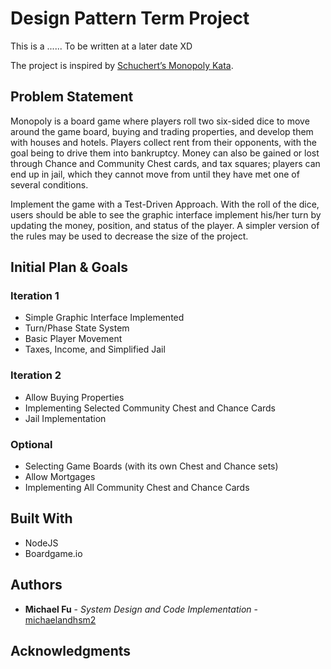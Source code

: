 # Design Pattern Term Project

This is a ......
To be written at a later date XD

The project is inspired by [Schuchert’s Monopoly Kata](https://schuchert.wikispaces.com/Monopoly%28r%29).

## Problem Statement

Monopoly is a board game where players roll two six-sided dice to move around the game board, buying and trading properties, and develop them with houses and hotels. Players collect rent from their opponents, with the goal being to drive them into bankruptcy. Money can also be gained or lost through Chance and Community Chest cards, and tax squares; players can end up in jail, which they cannot move from until they have met one of several conditions.

Implement the game with a Test-Driven Approach. With the roll of the dice, users should be able to see the graphic interface implement his/her turn by updating the money, position, and status of the player. A simpler version of the rules may be used to decrease the size of the project.


## Initial Plan & Goals

### Iteration 1
* Simple Graphic Interface Implemented
* Turn/Phase State System
* Basic Player Movement
* Taxes, Income, and Simplified Jail

### Iteration 2
* Allow Buying Properties
* Implementing Selected Community Chest and Chance Cards
* Jail Implementation

### Optional
* Selecting Game Boards (with its own Chest and Chance sets)
* Allow Mortgages
* Implementing All Community Chest and Chance Cards


## Built With

* NodeJS
* Boardgame.io

## Authors

* **Michael Fu** - *System Design and Code Implementation* - [michaelandhsm2](https://github.com/michaelandhsm2)

## Acknowledgments
